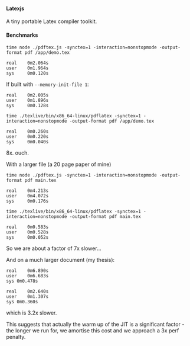 #### Latexjs

A tiny portable Latex compiler toolkit.


#### Benchmarks

```
time node ./pdftex.js -synctex=1 -interaction=nonstopmode -output-format pdf /app/demo.tex
```

```
real    0m2.064s
user    0m1.964s
sys     0m0.120s
```
If built with `--memory-init-file 1`:
```
real    0m2.005s
user    0m1.896s
sys     0m0.128s
```

```
time ./texlive/bin/x86_64-linux/pdflatex -synctex=1 -interaction=nonstopmode -output-format pdf /app/demo.tex
```
```
real    0m0.260s
user    0m0.220s
sys     0m0.040s
```
8x. ouch.

With a larger file (a 20 page paper of mine)
```
time node ./pdftex.js -synctex=1 -interaction=nonstopmode -output-format pdf main.tex
```
```
real    0m4.213s
user    0m4.072s
sys     0m0.176s
```

```
time ./texlive/bin/x86_64-linux/pdflatex -synctex=1 -interaction=nonstopmode -output-format pdf main.tex
```
```
real    0m0.583s
user    0m0.528s
sys     0m0.052s
```
So we are about a factor of 7x slower...

And on a much larger document (my thesis):

```
real	0m6.890s
user	0m6.683s
sys	0m0.478s
```

```
real	0m2.640s
user	0m1.307s
sys	0m0.360s
```

which is 3.2x slower.

This suggests that actually the warm up of the JIT is a significant factor - the longer we run for, we amortise this cost and we approach a 3x perf penalty.
